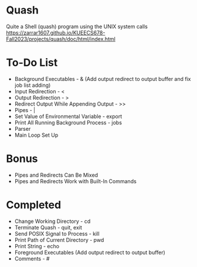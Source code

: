 # Quash
Quite a Shell (quash) program using the UNIX system calls
https://zarrar1607.github.io/KUEECS678-Fall2023/projects/quash/doc/html/index.html

# To-Do List
- Background Executables - & (Add output redirect to output buffer and fix job list adding)
- Input Redirection - <
- Output Redirection - >
- Redirect Output While Appending Output - >>
- Pipes - |
- Set Value of Environmental Variable - export
- Print All Running Background Process - jobs
- Parser
- Main Loop Set Up

# Bonus
- Pipes and Redirects Can Be Mixed
- Pipes and Redirects Work with Built-In Commands

# Completed
- Change Working Directory - cd
- Terminate Quash - quit, exit
- Send POSIX Signal to Process - kill
- Print Path of Current Directory - pwd
- Print String - echo
- Foreground Executables (Add output redirect to output buffer)
- Comments - #
